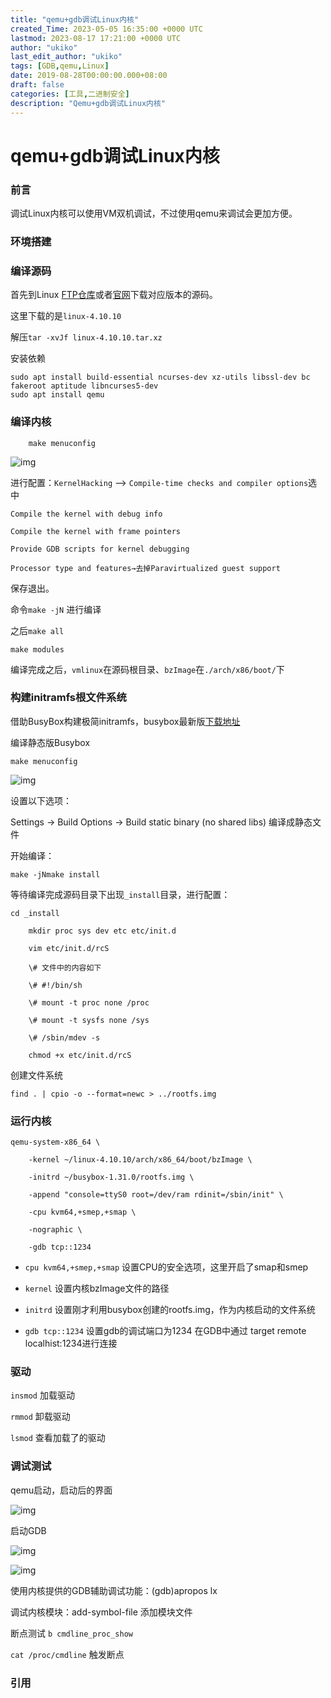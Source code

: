 ```yaml
---
title: "qemu+gdb调试Linux内核"
created_Time: 2023-05-05 16:35:00 +0000 UTC
lastmod: 2023-08-17 17:21:00 +0000 UTC
author: "ukiko"
last_edit_author: "ukiko"
tags: [GDB,qemu,Linux]
date: 2019-08-28T00:00:00.000+08:00
draft: false
categories: [工具,二进制安全]
description: "Qemu+gdb调试Linux内核"
---
```


# qemu+gdb调试Linux内核

### 前言

调试Linux内核可以使用VM双机调试，不过使用qemu来调试会更加方便。

### 环境搭建

### 编译源码

首先到Linux [FTP仓库](https://mirrors.edge.kernel.org/pub/linux/kernel/v4.x/)或者[官网](https://www.kernel.org/)下载对应版本的源码。

这里下载的是`linux-4.10.10`

解压`tar -xvJf linux-4.10.10.tar.xz`

安装依赖

```shell
sudo apt install build-essential ncurses-dev xz-utils libssl-dev bc fakeroot aptitude libncurses5-dev
sudo apt install qemu
```

### 编译内核

```shell
    make menuconfig
```

![img](https://my-md.oss-cn-shenzhen.aliyuncs.com/20190828152106.png)

进行配置：`KernelHacking` —> `Compile-time checks and compiler options`选中

```plain text
Compile the kernel with debug info
```

```plain text
Compile the kernel with frame pointers
```

```plain text
Provide GDB scripts for kernel debugging
```

```plain text
Processor type and features→去掉Paravirtualized guest support
```

保存退出。

命令`make -jN` 进行编译

之后`make all`

```plain text
make modules
```

编译完成之后，`vmlinux`在源码根目录、`bzImage`在`./arch/x86/boot/`下

### 构建initramfs根文件系统

借助BusyBox构建极简initramfs，busybox最新版[下载地址](https://busybox.net/downloads/)

编译静态版Busybox

```plain text
make menuconfig
```

![img](https://my-md.oss-cn-shenzhen.aliyuncs.com/20190828160608.png)

设置以下选项：

Settings -> Build Options -> Build static binary (no shared libs) 编译成静态文件

开始编译：

```shell
make -jNmake install
```

等待编译完成源码目录下出现`_install`目录，进行配置：

```shell
cd _install

    mkdir proc sys dev etc etc/init.d

    vim etc/init.d/rcS

    \# 文件中的内容如下

    \# #!/bin/sh

    \# mount -t proc none /proc

    \# mount -t sysfs none /sys

    \# /sbin/mdev -s

    chmod +x etc/init.d/rcS
```

创建文件系统

```shell
find . | cpio -o --format=newc > ../rootfs.img
```

### 运行内核

```shell
qemu-system-x86_64 \

    -kernel ~/linux-4.10.10/arch/x86_64/boot/bzImage \

    -initrd ~/busybox-1.31.0/rootfs.img \

    -append "console=ttyS0 root=/dev/ram rdinit=/sbin/init" \

    -cpu kvm64,+smep,+smap \

    -nographic \

    -gdb tcp::1234
```

- `cpu kvm64,+smep,+smap` 设置CPU的安全选项，这里开启了smap和smep

- `kernel` 设置内核bzImage文件的路径

- `initrd` 设置刚才利用busybox创建的rootfs.img，作为内核启动的文件系统

- `gdb tcp::1234` 设置gdb的调试端口为1234 在GDB中通过 target remote localhist:1234进行连接

### 驱动

`insmod` 加载驱动

`rmmod` 卸载驱动

`lsmod` 查看加载了的驱动

### 调试测试

qemu启动，启动后的界面

![img](https://my-md.oss-cn-shenzhen.aliyuncs.com/20190828162012.png)

启动GDB

![img](https://my-md.oss-cn-shenzhen.aliyuncs.com/20190828164008.png)

![img](https://my-md.oss-cn-shenzhen.aliyuncs.com/20190828164103.png)

使用内核提供的GDB辅助调试功能：(gdb)apropos lx

调试内核模块：add-symbol-file 添加模块文件

断点测试 `b cmdline_proc_show`

`cat /proc/cmdline` 触发断点

### 引用

